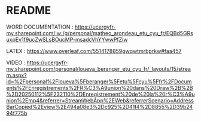 # README

WORD DOCUMENTATION : https://ucergyfr-my.sharepoint.com/:w:/g/personal/matheo_arondeau_etu_cyu_fr/EQBd5GRsuxpEv1f9ucZwSLsBOucMP-msadcVhYYwwPfZiw

LATEX : https://www.overleaf.com/5514178859gwqwtmrbprkw#faa457

VIDEO : https://ucergyfr-my.sharepoint.com/personal/loueva_beranger_etu_cyu_fr/_layouts/15/stream.aspx?id=%2Fpersonal%2Floueva%5Fberanger%5Fetu%5Fcyu%5Ffr%2FDocuments%2FEnregistrements%2FR%C3%A9union%20dans%20Draw%2B%2B%2D20250112%5F232110%2DEnregistrement%20de%20la%20r%C3%A9union%2Emp4&referrer=StreamWebApp%2EWeb&referrerScenario=AddressBarCopied%2Eview%2E494a08e3%2Dc925%2D41f4%2D8855%2D39b2494f775b


